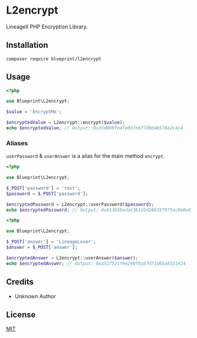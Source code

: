 # L2encrypt

LineageII PHP Encryption Library.

## Installation

```
composer require blueprint/l2encrypt
```

## Usage

```PHP
<?php

use Blueprint\L2encrypt;

$value = 'EncryptMe';

$encryptedValue = L2encrypt::encrypt($value);
echo $encryptedValue; // Output: 0x35d069fe4fe03fe6f7dbb4b578e2c4c4
```

### Aliases 

```userPassword``` & ```userAnswer``` is a alias for the main method ```encrypt```.

```PHP
<?php

use Blueprint\L2encrypt;

$_POST['password'] = 'test';
$password = $_POST['password'];

$encryptedPassword = L2encrypt::userPassword($password);
echo $encryptedPassword; // Output: 0xb53b56edac3b1d1d28b197975ac0e6e6
```

```PHP
<?php

use Blueprint\L2encrypt;

$_POST['answer'] = 'LineageLover';
$answer = $_POST['answer'];

$encryptedAnswer = L2encrypt::userAnswer($answer);
echo $encryptedAnswer; // Output: 0xa51f521f9e296f8a57d71d65a8321414
```

## Credits
- Unknown Author

## License
[MIT](https://choosealicense.com/licenses/mit/)
